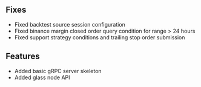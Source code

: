 ## Fixes

- Fixed backtest source session configuration
- Fixed binance margin closed order query condition for range > 24 hours
- Fixed support strategy conditions and trailing stop order submission

## Features

- Added basic gRPC server skeleton
- Added glass node API
